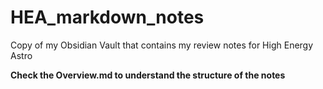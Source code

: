# HEA_markdown_notes
Copy of my Obsidian Vault that contains my review notes for High Energy Astro

**Check the Overview.md to understand the structure of the notes** 
